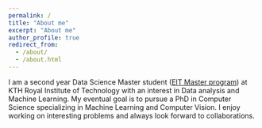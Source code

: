 ```yaml
---
permalink: /
title: "About me"
excerpt: "About me"
author_profile: true
redirect_from:
  - /about/
  - /about.html
---
```


I am a second year Data Science Master student ([EIT Master program](https://masterschool.eitdigital.eu/programmes/dsc/)) at KTH Royal Institute of Technology with an interest in Data analysis and Machine Learning. My eventual goal is to pursue a PhD in Computer Science specializing in Machine Learning and Computer Vision. I enjoy working on interesting problems and always look forward to collaborations.
